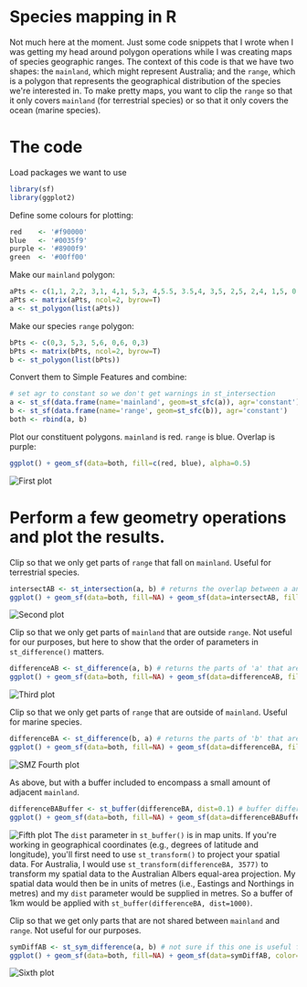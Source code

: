 # Species mapping in R
Not much here at the moment. Just some code snippets that I wrote when I was getting my head around polygon operations while I was creating maps of species geographic ranges. The context of this code is that we have two shapes: the `mainland`, which might represent Australia; and the `range`, which is a polygon that represents the geographical distribution of the species we're interested in. To make pretty maps, you want to clip the `range` so that it only covers `mainland` (for terrestrial species) or so that it only covers the ocean (marine species).


# The code

Load packages we want to use
```R
library(sf)
library(ggplot2)
```

Define some colours for plotting:
```R
red    <- '#f90000'
blue   <- '#0035f9'
purple <- '#8900f9'
green  <- '#00ff00'
```

Make our `mainland` polygon:
```R
aPts <- c(1,1, 2,2, 3,1, 4,1, 5,3, 4,5.5, 3.5,4, 3,5, 2,5, 2,4, 1,5, 0,3, 1,1)
aPts <- matrix(aPts, ncol=2, byrow=T)
a <- st_polygon(list(aPts))
```

Make our species `range` polygon:
```R
bPts <- c(0,3, 5,3, 5,6, 0,6, 0,3)
bPts <- matrix(bPts, ncol=2, byrow=T)
b <- st_polygon(list(bPts))
```

Convert them to Simple Features and combine:
```R
# set agr to constant so we don't get warnings in st_intersection
a <- st_sf(data.frame(name='mainland', geom=st_sfc(a)), agr='constant')
b <- st_sf(data.frame(name='range', geom=st_sfc(b)), agr='constant')
both <- rbind(a, b)
```

Plot our constituent polygons. `mainland` is red. `range` is blue. Overlap is purple:
```R
ggplot() + geom_sf(data=both, fill=c(red, blue), alpha=0.5)
```
![First plot](1.png)


# Perform a few geometry operations and plot the results.
Clip so that we only get parts of `range` that fall on `mainland`. Useful for terrestrial species.
```R
intersectAB <- st_intersection(a, b) # returns the overlap between a and b. Order doesn't matter.
ggplot() + geom_sf(data=both, fill=NA) + geom_sf(data=intersectAB, fill=purple, alpha=0.5)
```
![Second plot](2.png)

Clip so that we only get parts of `mainland` that are outside `range`. Not useful for our purposes, but here to show that the order of parameters in `st_difference()` matters.
```R
differenceAB <- st_difference(a, b) # returns the parts of 'a' that are outside of 'b'
ggplot() + geom_sf(data=both, fill=NA) + geom_sf(data=differenceAB, fill=red, alpha=0.5)
```
![Third plot](3.png)

Clip so that we only get parts of `range` that are outside of `mainland`. Useful for marine species.
```R
differenceBA <- st_difference(b, a) # returns the parts of 'b' that are outside of 'a'
ggplot() + geom_sf(data=both, fill=NA) + geom_sf(data=differenceBA, fill=blue, alpha=0.5)
```
![SMZ Fourth plot](4.png)

As above, but with a buffer included to encompass a small amount of adjacent `mainland`.
```R
differenceBABuffer <- st_buffer(differenceBA, dist=0.1) # buffer differenceBA by 0.1 map units
ggplot() + geom_sf(data=both, fill=NA) + geom_sf(data=differenceBABuffer, color=NA, fill=red, alpha=0.5)
```
![Fifth plot](5.png)
The `dist` parameter in `st_buffer()` is in map units. If you're working in geographical coordinates (e.g., degrees of latitude and longitude), you'll first need to use `st_transform()` to project your spatial data. For Australia, I would use `st_transform(differenceBA, 3577)` to transform my spatial data to the Australian Albers equal-area projection. My spatial data would then be in units of metres (i.e., Eastings and Northings in metres) and my `dist` parameter would be supplied in metres. So a buffer of 1km would be applied with `st_buffer(differenceBA, dist=1000)`.


Clip so that we get only parts that are not shared between `mainland` and `range`. Not useful for our purposes.
```R
symDiffAB <- st_sym_difference(a, b) # not sure if this one is useful for distribution mapping
ggplot() + geom_sf(data=both, fill=NA) + geom_sf(data=symDiffAB, color=NA, fill=green, alpha=0.5)
```
![Sixth plot](6.png)

